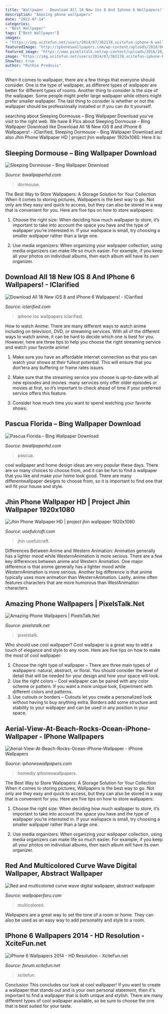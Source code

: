 ```yaml
---
title: "Wallpaper - Download All 18 New Ios 8 And Iphone 6 Wallpapers!"
description: "Amazing phone wallpapers"
date: "2022-07-14"
categories:
- "Best Wallpaper"
tags: ["Best Wallpaper"]
images:
- "https://img.xcitefun.net/users/2014/07/362178,xcitefun-iphone-6-wallpaper-18.jpg"
featuredImage: "http://iphoneswallpapers.com/wp-content/uploads/2018/06/Aerial-View-At-Beach-Rocks-Ocean-iPhone-Wallpaper-iphoneswallpapers_com.jpg"
featured_image: "https://www.pixelstalk.net/wp-content/uploads/2016/10/Amazing-Phone-Images.jpg"
image: "https://img.xcitefun.net/users/2014/07/362178,xcitefun-iphone-6-wallpaper-18.jpg"
ShowToc: true
author: "Ruthie Predovic"
---
```



When it comes to wallpaper, there are a few things that everyone should consider. One is the type of wallpaper, as different types of wallpaper are better for different types of rooms. Another thing to consider is the size of the wallpaper. Some people might prefer large wallpaper while others might prefer smaller wallpaper. The last thing to consider is whether or not the wallpaper should be professionally installed or if you can do it yourself.

	

		
searching about Sleeping Dormouse – Bing Wallpaper Download you've visit to the right web. We have 8 Pics about Sleeping Dormouse – Bing Wallpaper Download like Download All 18 New iOS 8 and iPhone 6 Wallpapers! - iClarified, Sleeping Dormouse – Bing Wallpaper Download and also Jhin Phone Wallpaper HD | project jhin wallpaper 1920x1080. Here it is:
		
    
## Sleeping Dormouse – Bing Wallpaper Download

<img loading=lazy src="https://www.bwallpaperhd.com/wp-content/uploads/2020/10/SleepingDormouse-480x640.jpg" onerror="this.onerror=null;this.src='https://tse2.mm.bing.net/th?id=OIP.Zi0P4Ae1adgLQ_Re21wiLwHaJ4&amp;pid=15.1';" alt="Sleeping Dormouse – Bing Wallpaper Download">

_Source: bwallpaperhd.com_

>dormouse. 

	

The Best Way to Store Wallpapers: A Storage Solution for Your Collection
When it comes to storing pictures, Wallpapers is the best way to go. Not only are they easy and quick to access, but they can also be stored in a way that is convenient for you. Here are five tips on how to store wallpapers:
1) Choose the right size: When deciding how much wallpaper to store, it’s important to take into account the space you have and the type of wallpaper you’re interested in. If your wallspace is small, try choosing a smaller wallpaper rather than a large one.

2) Use media organizers: When organizing your wallpaper collection, using media organizers can make life so much easier. For example, if you keep all your photos on individual albums, then each album will have its own organizer.

    
## Download All 18 New IOS 8 And IPhone 6 Wallpapers! - IClarified

<img loading=lazy src="http://www.iclarified.com/images/news/43810/196666/196666.png" onerror="this.onerror=null;this.src='https://tse1.mm.bing.net/th?id=OIP.CrFZrDD33nk4hmu2xMFKCwHaNJ&amp;pid=15.1';" alt="Download All 18 New iOS 8 and iPhone 6 Wallpapers! - iClarified">

_Source: iclarified.com_

>iphone ios wallpapers iclarified. 

	

How to watch Anime: There are many different ways to watch anime including on television, DVD, or streaming services.
With all of the different ways to watch anime, it can be hard to decide which one is best for you. However, here are three tips to help you choose the right streaming service and watch your favorite anime!
1. Make sure you have an affordable internet connection so that you can watch your shows at their fullest potential. This will ensure that you don’tera any buffering or frame rates issues.

2. Make sure that the streaming service you choose is up-to-date with all new episodes and movies. many services only offer older episodes or movies at first, so it’s important to check ahead of time if your preferred service offers this feature.

3. Consider how much time you want to spend watching your favorite shows.

    
## Pascua Florida – Bing Wallpaper Download

<img loading=lazy src="https://www.bwallpaperhd.com/wp-content/uploads/2020/04/PascuaFlorida-480x640.jpg" onerror="this.onerror=null;this.src='https://tse1.mm.bing.net/th?id=OIP.3KuytwmMHvGxkGvLQwG0ngHaJ4&amp;pid=15.1';" alt="Pascua Florida – Bing Wallpaper Download">

_Source: bwallpaperhd.com_

>pascua. 

	

cool wallpaper and home design ideas are very popular these days. There are so many choices to choose from, and it can be fun to find a wallpaper that you like and make your home look good. There are many differentwallpaper designs to choose from, so it is important to find one that will fit your house and style.

    
## Jhin Phone Wallpaper HD | Project Jhin Wallpaper 1920x1080

<img loading=lazy src="https://www.usefulcraft.com/wp-content/uploads/2019/12/Jhin-Phone-Wallpaper-HD-3.jpg" onerror="this.onerror=null;this.src='https://tse4.mm.bing.net/th?id=OIP.rZePuNbGxYvTCx2ame03xwHaKL&amp;pid=15.1';" alt="Jhin Phone Wallpaper HD | project jhin wallpaper 1920x1080">

_Source: usefulcraft.com_

>jhin usefulcraft. 

	

Differences Between Anime and Western Animation: Animation generally has a lighter mood while WesternAnimation is more serious.
There are a few key differences between anime and Western Animation. One major difference is that anime generally has a lighter mood while WesternAnimation is more serious. Another big difference is that anime typically uses more animation than WesternAnimation. Lastly, anime often features characters that are more humorous than WestAnimation characters.

    
## Amazing Phone Wallpapers | PixelsTalk.Net

<img loading=lazy src="https://www.pixelstalk.net/wp-content/uploads/2016/10/Amazing-Phone-Images.jpg" onerror="this.onerror=null;this.src='https://tse2.mm.bing.net/th?id=OIP.sIOBcMZRGzbl5Yyhdy4QCAHaNK&amp;pid=15.1';" alt="Amazing Phone Wallpapers | PixelsTalk.Net">

_Source: pixelstalk.net_

>pixelstalk. 

	

Who should use cool wallpaper?
Cool wallpaper is a great way to add a touch of elegance and style to any room. Here are five tips on how to make the most of cool wallpaper: 
1) Choose the right type of wallpaper – There are three main types of wallpapers: natural, abstract, or floral. You should consider the level of detail that will be needed for your design and how your space will look. 
2) Use the right colors – Cool wallpaper can be paired with any color scheme or pattern. If you want a more unique look, Experiment with different colors and patterns. 
3) Use cutouts or borders – Cutouts let you create a personalized look without having to buy anything extra. Borders add some structure and stability to your wallpaper and can be used in any position in your space.

    
## Aerial-View-At-Beach-Rocks-Ocean-iPhone-Wallpaper - IPhone Wallpapers

<img loading=lazy src="http://iphoneswallpapers.com/wp-content/uploads/2018/06/Aerial-View-At-Beach-Rocks-Ocean-iPhone-Wallpaper-iphoneswallpapers_com.jpg" onerror="this.onerror=null;this.src='https://tse4.mm.bing.net/th?id=OIP.gRmKhXkhuz2chVgMNJQdvwHaNK&amp;pid=15.1';" alt="Aerial-View-At-Beach-Rocks-Ocean-iPhone-Wallpaper - iPhone Wallpapers">

_Source: iphoneswallpapers.com_

>homediy iphoneswallpapers. 

	

The Best Way to Store Wallpapers: A Storage Solution for Your Collection
When it comes to storing pictures, Wallpapers is the best way to go. Not only are they easy and quick to access, but they can also be stored in a way that is convenient for you. Here are five tips on how to store wallpapers:
1) Choose the right size: When deciding how much wallpaper to store, it’s important to take into account the space you have and the type of wallpaper you’re interested in. If your wallspace is small, try choosing a smaller wallpaper rather than a large one.

2) Use media organizers: When organizing your wallpaper collection, using media organizers can make life so much easier. For example, if you keep all your photos on individual albums, then each album will have its own organizer.

    
## Red And Multicolored Curve Wave Digital Wallpaper, Abstract Wallpaper

<img loading=lazy src="https://wallpaperforu.com/wp-content/uploads/2020/07/abstract-wallpaper-20071915212981080x1920.jpg" onerror="this.onerror=null;this.src='https://tse4.mm.bing.net/th?id=OIP.vpiKsfzLQazdi1vgfYbwrgHaNK&amp;pid=15.1';" alt="Red and multicolored curve wave digital wallpaper, abstract wallpaper">

_Source: wallpaperforu.com_

>multicolored. 

	

Wallpapers are a great way to set the tone of a room or home. They can also be used as an easy way to add personality and style to a room.

    
## IPhone 6 Wallpapers 2014 - HD Resolution - XciteFun.net

<img loading=lazy src="https://img.xcitefun.net/users/2014/07/362178,xcitefun-iphone-6-wallpaper-18.jpg" onerror="this.onerror=null;this.src='https://tse1.mm.bing.net/th?id=OIP.Sc_7-K2C0MGu-9KSMfmWbwHaNJ&amp;pid=15.1';" alt="iPhone 6 Wallpapers 2014 - HD Resolution - XciteFun.net">

_Source: forum.xcitefun.net_

>xcitefun. 

	

Conclusion
This concludes our look at cool wallpaper! If you want to create a wallpaper that stands out and is your own personal statement, then it's important to find a wallpaper that is both unique and stylish. There are many different types of cool wallpaper available, so be sure to choose the one that is best suited for your taste.


